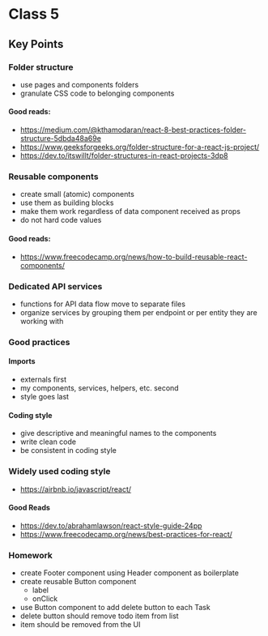 # Class 5

## Key Points
### Folder structure
  - use pages and components folders
  - granulate CSS code to belonging components
#### Good reads:
  - https://medium.com/@kthamodaran/react-8-best-practices-folder-structure-5dbda48a69e
  - https://www.geeksforgeeks.org/folder-structure-for-a-react-js-project/
  - https://dev.to/itswillt/folder-structures-in-react-projects-3dp8

### Reusable components
  - create small (atomic) components
  - use them as building blocks
  - make them work regardless of data component received as props
  - do not hard code values
#### Good reads:
  - https://www.freecodecamp.org/news/how-to-build-reusable-react-components/

### Dedicated API services
  - functions for API data flow move to separate files
  - organize services by grouping them per endpoint or per entity they are working with

### Good practices
#### Imports
  - externals first
  - my components, services, helpers, etc. second
  - style goes last
#### Coding style
  - give descriptive and meaningful names to the components
  - write clean code
  - be consistent in coding style
### Widely used coding style
- https://airbnb.io/javascript/react/
#### Good Reads
- https://dev.to/abrahamlawson/react-style-guide-24pp
- https://www.freecodecamp.org/news/best-practices-for-react/


### Homework 
- create Footer component using Header component as boilerplate
- create reusable Button component
  - label
  - onClick
- use Button component to add delete button to each Task 
- delete button should remove todo item from list
- item should be removed from the UI
